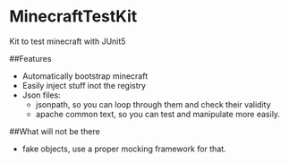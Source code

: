 # MinecraftTestKit
Kit to test minecraft with JUnit5


##Features
 - Automatically bootstrap minecraft
 - Easily inject stuff inot the registry
 - Json files:
    - jsonpath, so you can loop through them and check their validity
    - apache common text, so you can test and manipulate more easily.
 
 
##What will not be there
 - fake objects, use a proper mocking framework for that.